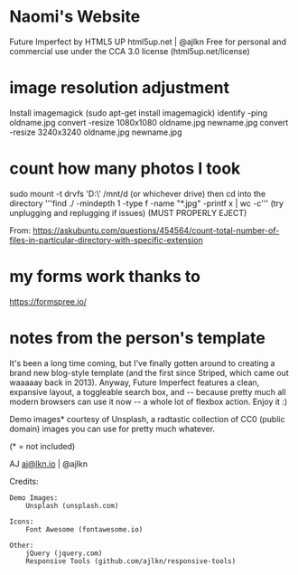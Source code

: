 # Naomi's Website

Future Imperfect by HTML5 UP
html5up.net | @ajlkn
Free for personal and commercial use under the CCA 3.0 license (html5up.net/license)

# image resolution adjustment
Install imagemagick (sudo apt-get install imagemagick)
identify -ping oldname.jpg
convert -resize 1080x1080 oldname.jpg newname.jpg
convert -resize 3240x3240 oldname.jpg newname.jpg

# count how many photos I took

sudo mount -t drvfs 'D:\\' /mnt/d (or whichever drive)
then cd into the directory
'''find ./ -mindepth 1 -type f -name "\*.jpg" -printf x | wc -c'''
(try unplugging and replugging if issues)
(MUST PROPERLY EJECT)

From: <https://askubuntu.com/questions/454564/count-total-number-of-files-in-particular-directory-with-specific-extension>

# my forms work thanks to

<https://formspree.io/>

# notes from the person's template

It's been a long time coming, but I've finally gotten around to creating a brand new
blog-style template (and the first since Striped, which came out waaaaay back in 2013).
Anyway, Future Imperfect features a clean, expansive layout, a toggleable search box,
and -- because pretty much all modern browsers can use it now -- a whole lot of flexbox
action. Enjoy it :)

Demo images\* courtesy of Unsplash, a radtastic collection of CC0 (public domain) images
you can use for pretty much whatever.

(\* = not included)

AJ
aj@lkn.io | @ajlkn

Credits:

    Demo Images:
    	Unsplash (unsplash.com)

    Icons:
    	Font Awesome (fontawesome.io)

    Other:
    	jQuery (jquery.com)
    	Responsive Tools (github.com/ajlkn/responsive-tools)
